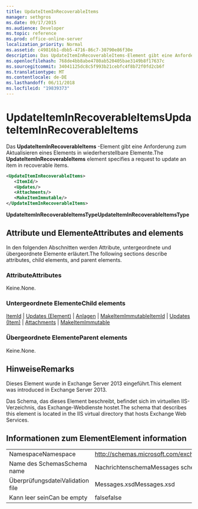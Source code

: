 ```yaml
---
title: UpdateItemInRecoverableItems
manager: sethgros
ms.date: 09/17/2015
ms.audience: Developer
ms.topic: reference
ms.prod: office-online-server
localization_priority: Normal
ms.assetid: c49816b1-dbb5-4716-86c7-30790e86f30e
description: Das UpdateItemInRecoverableItems-Element gibt eine Anforderung zum Aktualisieren eines Elements in wiederherstellbare Elemente.
ms.openlocfilehash: 768de4bb8abe4780ab520405bae3149b8f17637c
ms.sourcegitcommit: 34041125dc8c5f993b21cebfc4f8b72f0fd2cb6f
ms.translationtype: MT
ms.contentlocale: de-DE
ms.lasthandoff: 06/11/2018
ms.locfileid: "19839373"
---
```

# <a name="updateiteminrecoverableitems"></a><span data-ttu-id="0b8bb-103">UpdateItemInRecoverableItems</span><span class="sxs-lookup"><span data-stu-id="0b8bb-103">UpdateItemInRecoverableItems</span></span>

<span data-ttu-id="0b8bb-104">Das **UpdateItemInRecoverableItems** -Element gibt eine Anforderung zum Aktualisieren eines Elements in wiederherstellbare Elemente.</span><span class="sxs-lookup"><span data-stu-id="0b8bb-104">The **UpdateItemInRecoverableItems** element specifies a request to update an item in recoverable items.</span></span> 
  
```XML
<UpdateItemInRecoverableItems>
   <ItemId/>
   <Updates/>
   <Attachments/>
   <MakeItemImmutable/>
</UpdateItemInRecoverableItems>
```

 <span data-ttu-id="0b8bb-105">**UpdateItemInRecoverableItemsType**</span><span class="sxs-lookup"><span data-stu-id="0b8bb-105">**UpdateItemInRecoverableItemsType**</span></span>
## <a name="attributes-and-elements"></a><span data-ttu-id="0b8bb-106">Attribute und Elemente</span><span class="sxs-lookup"><span data-stu-id="0b8bb-106">Attributes and elements</span></span>

<span data-ttu-id="0b8bb-107">In den folgenden Abschnitten werden Attribute, untergeordnete und übergeordnete Elemente erläutert.</span><span class="sxs-lookup"><span data-stu-id="0b8bb-107">The following sections describe attributes, child elements, and parent elements.</span></span>
  
### <a name="attributes"></a><span data-ttu-id="0b8bb-108">Attribute</span><span class="sxs-lookup"><span data-stu-id="0b8bb-108">Attributes</span></span>

<span data-ttu-id="0b8bb-109">Keine.</span><span class="sxs-lookup"><span data-stu-id="0b8bb-109">None.</span></span>
  
### <a name="child-elements"></a><span data-ttu-id="0b8bb-110">Untergeordnete Elemente</span><span class="sxs-lookup"><span data-stu-id="0b8bb-110">Child elements</span></span>

<span data-ttu-id="0b8bb-111">[ItemId](itemid.md) | [Updates (Element)](updates-item.md) | [Anlagen](attachments-ex15websvcsotherref.md) | [MakeItemImmutable](makeitemimmutable.md)</span><span class="sxs-lookup"><span data-stu-id="0b8bb-111">[ItemId](itemid.md) | [Updates (Item)](updates-item.md) | [Attachments](attachments-ex15websvcsotherref.md) | [MakeItemImmutable](makeitemimmutable.md)</span></span>
  
### <a name="parent-elements"></a><span data-ttu-id="0b8bb-112">Übergeordnete Elemente</span><span class="sxs-lookup"><span data-stu-id="0b8bb-112">Parent elements</span></span>

<span data-ttu-id="0b8bb-113">Keine.</span><span class="sxs-lookup"><span data-stu-id="0b8bb-113">None.</span></span>
  
## <a name="remarks"></a><span data-ttu-id="0b8bb-114">Hinweise</span><span class="sxs-lookup"><span data-stu-id="0b8bb-114">Remarks</span></span>

<span data-ttu-id="0b8bb-115">Dieses Element wurde in Exchange Server 2013 eingeführt.</span><span class="sxs-lookup"><span data-stu-id="0b8bb-115">This element was introduced in Exchange Server 2013.</span></span>
  
<span data-ttu-id="0b8bb-116">Das Schema, das dieses Element beschreibt, befindet sich im virtuellen IIS-Verzeichnis, das Exchange-Webdienste hostet.</span><span class="sxs-lookup"><span data-stu-id="0b8bb-116">The schema that describes this element is located in the IIS virtual directory that hosts Exchange Web Services.</span></span>
  
## <a name="element-information"></a><span data-ttu-id="0b8bb-117">Informationen zum Element</span><span class="sxs-lookup"><span data-stu-id="0b8bb-117">Element information</span></span>

|||
|:-----|:-----|
|<span data-ttu-id="0b8bb-118">Namespace</span><span class="sxs-lookup"><span data-stu-id="0b8bb-118">Namespace</span></span>  <br/> |http://schemas.microsoft.com/exchange/services/2006/messages  <br/> |
|<span data-ttu-id="0b8bb-119">Name des Schemas</span><span class="sxs-lookup"><span data-stu-id="0b8bb-119">Schema name</span></span>  <br/> |<span data-ttu-id="0b8bb-120">Nachrichtenschema</span><span class="sxs-lookup"><span data-stu-id="0b8bb-120">Messages schema</span></span>  <br/> |
|<span data-ttu-id="0b8bb-121">Überprüfungsdatei</span><span class="sxs-lookup"><span data-stu-id="0b8bb-121">Validation file</span></span>  <br/> |<span data-ttu-id="0b8bb-122">Messages.xsd</span><span class="sxs-lookup"><span data-stu-id="0b8bb-122">Messages.xsd</span></span>  <br/> |
|<span data-ttu-id="0b8bb-123">Kann leer sein</span><span class="sxs-lookup"><span data-stu-id="0b8bb-123">Can be empty</span></span>  <br/> |<span data-ttu-id="0b8bb-124">false</span><span class="sxs-lookup"><span data-stu-id="0b8bb-124">false</span></span>  <br/> |
   

